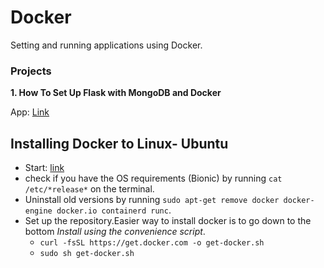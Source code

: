 # Docker
Setting and running applications using Docker.

### Projects
**1. How To Set Up Flask with MongoDB and Docker**

 App: [Link](https://www.digitalocean.com/community/tutorials/how-to-set-up-flask-with-mongodb-and-docker)

## Installing Docker to Linux- Ubuntu

 * Start: [link](https://docs.docker.com/engine/install/ubuntu/)
 * check if you have the OS requirements (Bionic) by running ```cat /etc/*release*``` on the terminal.
 * Uninstall old versions by running ```sudo apt-get remove docker docker-engine docker.io containerd runc```.
 * Set up the repository.Easier way to install docker is to go down to the bottom *Install using the convenience script*.
     - ```curl -fsSL https://get.docker.com -o get-docker.sh```
     - ```sudo sh get-docker.sh```
 
